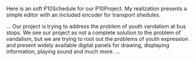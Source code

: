 Here is an soft P10Schedule for our P10Project. My realization presents a simple editor with an included encoder for transport shedules.

... Our project is trying to address the problem of youth vandalism at bus stops. We see our project as not a complete solution to the problem of vandalism, but we are trying to root out the problems of youth expression and present widely available digital panels for drawing, displaying information, playing sound and much more. ...
